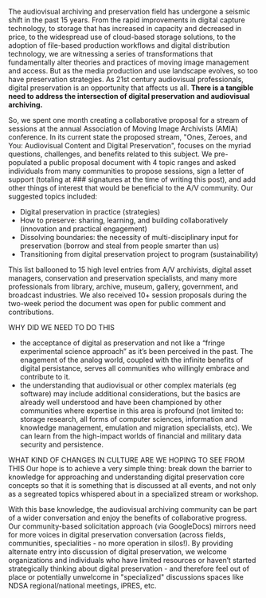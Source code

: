 The audiovisual archiving and preservation field has undergone a seismic shift in the past 15 years. From the rapid improvements in digital capture technology, to storage that has increased in capacity and decreased in price, to the widespread use of cloud-based storage solutions, to the adoption of file-based production workflows and digital distribution technology, we are witnessing a series of transformations that fundamentally alter theories and practices of moving image management and access. But as the media production and use landscape evolves, so too have preservation strategies. As 21st century audiovisual professionals, digital preservation is an opportunity that affects us all. **There is a tangible need to address the intersection of digital preservation and audiovisual archiving.**

So, we spent one month creating a collaborative proposal for a stream of sessions at the annual Association of Moving Image Archivists (AMIA) conference. In its current state the proposed stream,  "Ones, Zeroes, and You: Audiovisual Content and Digital Preservation", focuses on the myriad questions, challenges, and benefits related to this subject. We pre-populated a public proposal document with 4 topic ranges and asked individuals from many communities to propose sessions, sign a letter of support (totaling at ### signatures at the time of writing this post), and add other things of interest that would be beneficial to the A/V community. Our suggested topics included:
- Digital preservation in practice (strategies)
- How to preserve: sharing, learning, and building collaboratively (innovation and practical engagement)
- Dissolving boundaries: the necessity of multi-disciplinary input for preservation (borrow and steal from people smarter than us)
- Transitioning from digital preservation project to program (sustainability)

This list ballooned to 15 high level entries from A/V archivists,  digital asset managers, conservation and preservation specialists, and many more professionals from library, archive, museum, gallery, government, and broadcast industries. We also received 10+ session proposals during the two-week period the document was open for public comment and contributions. 

WHY DID WE NEED TO DO THIS
+ the acceptance of digital as preservation and not like a “fringe experimental science approach” as it’s been perceived in the past. The enagement of the analog world, coupled with the infinite benefits of digital persistance, serves all communities who willingly embrace and contribute to it.
+ the understanding that audiovisual or other complex materials (eg software) may include additional considerations, but the basics are already well understood and have been championed by other communities where expertise in this area is profound (not limited to: storage research, all forms of computer sciences, information and knowledge management, emulation and migration specialists, etc). We can learn from the high-impact worlds of financial and military data security and persistence. 

WHAT KIND OF CHANGES IN CULTURE ARE WE HOPING TO SEE FROM THIS
Our hope is to achieve a very simple thing: break down the barrier to knowledge for approaching and understanding digital preservation core concepts so that it is something that is discussed at all events, and not only as a segreated topics whispered about in a specialized stream or workshop. 

With this base knowledge, the audiovisual archiving community can be part of a wider conversation and enjoy the benefits of collaborative progress. Our community-based solicitation approach (via GoogleDocs) mirrors need for more voices in digital preservation conversation (across fields, communities, specialities - no more operation in silos!). By providing alternate entry into discussion of digital preservation, we welcome organizations and individuals who have limited resources or haven’t started strategically thinking about digital preservation - and therefore feel out of place or potentially unwelcome in "specialized" discussions spaces like NDSA regional/national meetings, iPRES, etc. 
